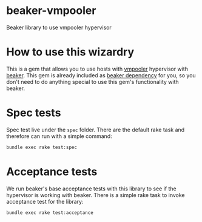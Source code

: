 # beaker-vmpooler

Beaker library to use vmpooler hypervisor

# How to use this wizardry
 
This is a gem that allows you to use hosts with [vmpooler](https://github.com/puppetlabs/vmpooler) hypervisor with [beaker](https://github.com/puppetlabs/beaker). This gem is already included as [beaker dependency](https://github.com/puppetlabs/beaker/blob/master/beaker.gemspec#L59) for you, so you don't need to do anything special to use this gem's functionality with beaker.

# Spec tests

Spec test live under the `spec` folder. There are the default rake task and therefore can run with a simple command:
```bash
bundle exec rake test:spec
```

# Acceptance tests

We run beaker's base acceptance tests with this library to see if the hypervisor is working with beaker. There is a simple rake task to invoke acceptance test for the library:
```bash
bundle exec rake test:acceptance
```
